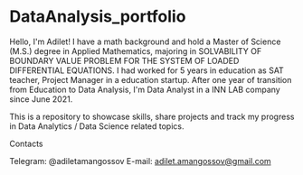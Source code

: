 # DataAnalysis_portfolio
Hello, I'm Adilet! I have a math background and hold a Master of Science (M.S.) degree in Applied Mathematics, majoring in SOLVABILITY OF BOUNDARY VALUE PROBLEM FOR THE SYSTEM OF LOADED DIFFERENTIAL EQUATIONS. I had worked for 5 years in education as SAT teacher, Project Manager in a education startup. After one year of transition from Education to Data Analysis, I'm Data Analyst in a INN LAB company since June 2021.

This is a repository to showcase skills, share projects and track my progress in Data Analytics / Data Science related topics.

Contacts

Telegram: @adiletamangossov
E-mail: adilet.amangossov@gmail.com
